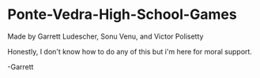 # Ponte-Vedra-High-School-Games


Made by Garrett Ludescher, Sonu Venu, and Victor Polisetty

Honestly, I don't know how to do any of this but i'm here for moral support.

-Garrett

